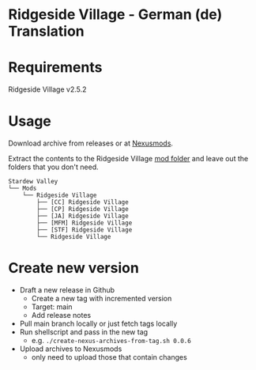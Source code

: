 # Ridgeside Village - German (de) Translation

# Requirements

Ridgeside Village v2.5.2

# Usage

Download archive from releases or at [Nexusmods](https://www.nexusmods.com/stardewvalley/mods/TODO).

Extract the contents to the Ridgeside Village [mod folder](https://ridgeside.fandom.com/wiki/Install_Guide#First-time_install) and leave out the folders that you don't need.

```
Stardew Valley
└── Mods
    └── Ridgeside Village
        ├── [CC] Ridgeside Village
        ├── [CP] Ridgeside Village
        ├── [JA] Ridgeside Village
        ├── [MFM] Ridgeside Village
        ├── [STF] Ridgeside Village
        └── Ridgeside Village
```

# Create new version

- Draft a new release in Github
  - Create a new tag with incremented version
  - Target: main
  - Add release notes
- Pull main branch locally or just fetch tags locally
- Run shellscript and pass in the new tag
  - e.g. `./create-nexus-archives-from-tag.sh 0.0.6`
- Upload archives to Nexusmods
  - only need to upload those that contain changes